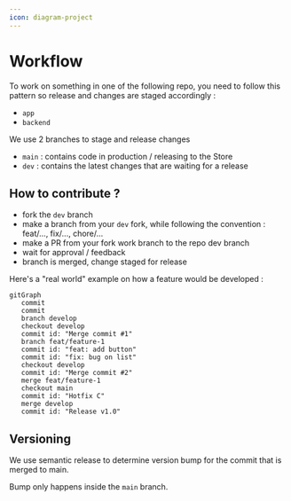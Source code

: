 ```yaml
---
icon: diagram-project
---
```


# Workflow

To work on something in one of the following repo, you need to follow this pattern so release and changes are staged accordingly :&#x20;

* `app`
* `backend`



We use 2 branches to stage and release changes

* `main` : contains code in production / releasing to the Store
* `dev` : contains the latest changes that are waiting for a release

## How to contribute ?

* fork the `dev`  branch
* make a branch from your `dev` fork, while following the convention : feat/..., fix/..., chore/...
* make a PR from your fork work branch to the repo dev branch
* wait for approval / feedback
* branch is merged, change staged for release



Here's a "real world" example on how a feature would be developed :

```mermaid
gitGraph
   commit
   commit
   branch develop
   checkout develop
   commit id: "Merge commit #1"
   branch feat/feature-1
   commit id: "feat: add button"
   commit id: "fix: bug on list"
   checkout develop
   commit id: "Merge commit #2"
   merge feat/feature-1
   checkout main
   commit id: "Hotfix C"
   merge develop
   commit id: "Release v1.0"
```

## Versioning

We use semantic release to determine version bump for the commit that is merged to main.

Bump only happens inside the `main` branch.
